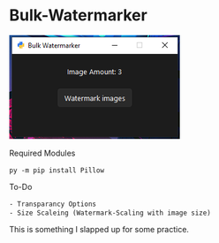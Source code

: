 # Bulk-Watermarker

![Watermarker](marker.png)

Required Modules
```
py -m pip install Pillow
```

To-Do
```
- Transparancy Options
- Size Scaleing (Watermark-Scaling with image size)
```

This is something I slapped up for some practice.
